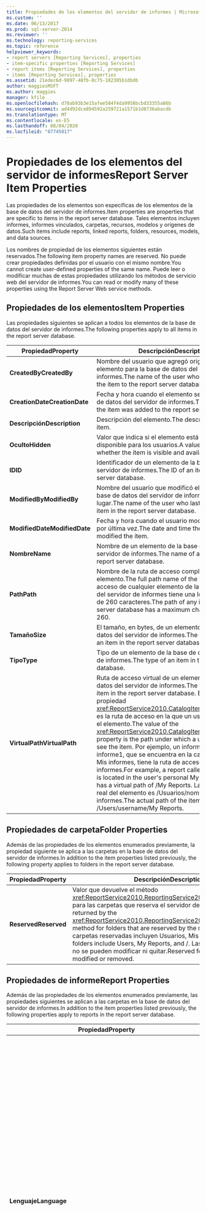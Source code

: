 ```yaml
---
title: Propiedades de los elementos del servidor de informes | Microsoft Docs
ms.custom: ''
ms.date: 06/13/2017
ms.prod: sql-server-2014
ms.reviewer: ''
ms.technology: reporting-services
ms.topic: reference
helpviewer_keywords:
- report servers [Reporting Services], properties
- item-specific properties [Reporting Services]
- report items [Reporting Services], properties
- items [Reporting Services], properties
ms.assetid: 21edec6d-9897-48fb-8c75-182305b1dbdb
author: maggiesMSFT
ms.author: maggies
manager: kfile
ms.openlocfilehash: d78ab93b3e15afee584f4da9958bcbd33355a86b
ms.sourcegitcommit: ad4d92dce894592a259721a1571b1d8736abacdb
ms.translationtype: MT
ms.contentlocale: es-ES
ms.lasthandoff: 08/04/2020
ms.locfileid: "87745017"
---
```

# <a name="report-server-item-properties"></a><span data-ttu-id="9bd59-102">Propiedades de los elementos del servidor de informes</span><span class="sxs-lookup"><span data-stu-id="9bd59-102">Report Server Item Properties</span></span>
  <span data-ttu-id="9bd59-103">Las propiedades de los elementos son específicas de los elementos de la base de datos del servidor de informes.</span><span class="sxs-lookup"><span data-stu-id="9bd59-103">Item properties are properties that are specific to items in the report server database.</span></span> <span data-ttu-id="9bd59-104">Tales elementos incluyen informes, informes vinculados, carpetas, recursos, modelos y orígenes de datos.</span><span class="sxs-lookup"><span data-stu-id="9bd59-104">Such items include reports, linked reports, folders, resources, models, and data sources.</span></span>  
  
 <span data-ttu-id="9bd59-105">Los nombres de propiedad de los elementos siguientes están reservados.</span><span class="sxs-lookup"><span data-stu-id="9bd59-105">The following item property names are reserved.</span></span> <span data-ttu-id="9bd59-106">No puede crear propiedades definidas por el usuario con el mismo nombre.</span><span class="sxs-lookup"><span data-stu-id="9bd59-106">You cannot create user-defined properties of the same name.</span></span> <span data-ttu-id="9bd59-107">Puede leer o modificar muchas de estas propiedades utilizando los métodos de servicio web del servidor de informes.</span><span class="sxs-lookup"><span data-stu-id="9bd59-107">You can read or modify many of these properties using the Report Server Web service methods.</span></span>  
  
## <a name="item-properties"></a><span data-ttu-id="9bd59-108">Propiedades de los elementos</span><span class="sxs-lookup"><span data-stu-id="9bd59-108">Item Properties</span></span>  
 <span data-ttu-id="9bd59-109">Las propiedades siguientes se aplican a todos los elementos de la base de datos del servidor de informes.</span><span class="sxs-lookup"><span data-stu-id="9bd59-109">The following properties apply to all items in the report server database.</span></span>  
  
|<span data-ttu-id="9bd59-110">Propiedad</span><span class="sxs-lookup"><span data-stu-id="9bd59-110">Property</span></span>|<span data-ttu-id="9bd59-111">Descripción</span><span class="sxs-lookup"><span data-stu-id="9bd59-111">Description</span></span>|  
|--------------|-----------------|  
|<span data-ttu-id="9bd59-112">**CreatedBy**</span><span class="sxs-lookup"><span data-stu-id="9bd59-112">**CreatedBy**</span></span>|<span data-ttu-id="9bd59-113">Nombre del usuario que agregó originalmente el elemento para la base de datos del servidor de informes.</span><span class="sxs-lookup"><span data-stu-id="9bd59-113">The name of the user who originally added the item to the report server database.</span></span>|  
|<span data-ttu-id="9bd59-114">**CreationDate**</span><span class="sxs-lookup"><span data-stu-id="9bd59-114">**CreationDate**</span></span>|<span data-ttu-id="9bd59-115">Fecha y hora cuando el elemento se agregó a la base de datos del servidor de informes.</span><span class="sxs-lookup"><span data-stu-id="9bd59-115">The date and time the item was added to the report server database.</span></span>|  
|<span data-ttu-id="9bd59-116">**Descripción**</span><span class="sxs-lookup"><span data-stu-id="9bd59-116">**Description**</span></span>|<span data-ttu-id="9bd59-117">Descripción del elemento.</span><span class="sxs-lookup"><span data-stu-id="9bd59-117">The description of the item.</span></span>|  
|<span data-ttu-id="9bd59-118">**Oculto**</span><span class="sxs-lookup"><span data-stu-id="9bd59-118">**Hidden**</span></span>|<span data-ttu-id="9bd59-119">Valor que indica si el elemento está visible y disponible para los usuarios.</span><span class="sxs-lookup"><span data-stu-id="9bd59-119">A value that indicates whether the item is visible and available to users.</span></span>|  
|<span data-ttu-id="9bd59-120">**ID**</span><span class="sxs-lookup"><span data-stu-id="9bd59-120">**ID**</span></span>|<span data-ttu-id="9bd59-121">Identificador de un elemento de la base de datos del servidor de informes.</span><span class="sxs-lookup"><span data-stu-id="9bd59-121">The ID of an item in the report server database.</span></span>|  
|<span data-ttu-id="9bd59-122">**ModifiedBy**</span><span class="sxs-lookup"><span data-stu-id="9bd59-122">**ModifiedBy**</span></span>|<span data-ttu-id="9bd59-123">Nombre del usuario que modificó el elemento de la base de datos del servidor de informes en último lugar.</span><span class="sxs-lookup"><span data-stu-id="9bd59-123">The name of the user who last modified the item in the report server database.</span></span>|  
|<span data-ttu-id="9bd59-124">**ModifiedDate**</span><span class="sxs-lookup"><span data-stu-id="9bd59-124">**ModifiedDate**</span></span>|<span data-ttu-id="9bd59-125">Fecha y hora cuando el usuario modificó el elemento por última vez.</span><span class="sxs-lookup"><span data-stu-id="9bd59-125">The date and time the user last modified the item.</span></span>|  
|<span data-ttu-id="9bd59-126">**Nombre**</span><span class="sxs-lookup"><span data-stu-id="9bd59-126">**Name**</span></span>|<span data-ttu-id="9bd59-127">Nombre de un elemento de la base de datos del servidor de informes.</span><span class="sxs-lookup"><span data-stu-id="9bd59-127">The name of an item in the report server database.</span></span>|  
|<span data-ttu-id="9bd59-128">**Path**</span><span class="sxs-lookup"><span data-stu-id="9bd59-128">**Path**</span></span>|<span data-ttu-id="9bd59-129">Nombre de la ruta de acceso completa del elemento.</span><span class="sxs-lookup"><span data-stu-id="9bd59-129">The full path name of the item.</span></span> <span data-ttu-id="9bd59-130">La ruta de acceso de cualquier elemento de la base de datos del servidor de informes tiene una longitud máxima de 260 caracteres.</span><span class="sxs-lookup"><span data-stu-id="9bd59-130">The path of any item in the report server database has a maximum character length of 260.</span></span>|  
|<span data-ttu-id="9bd59-131">**Tamaño**</span><span class="sxs-lookup"><span data-stu-id="9bd59-131">**Size**</span></span>|<span data-ttu-id="9bd59-132">El tamaño, en bytes, de un elemento en la base de datos del servidor de informes.</span><span class="sxs-lookup"><span data-stu-id="9bd59-132">The size, in bytes, of an item in the report server database.</span></span>|  
|<span data-ttu-id="9bd59-133">**Tipo**</span><span class="sxs-lookup"><span data-stu-id="9bd59-133">**Type**</span></span>|<span data-ttu-id="9bd59-134">Tipo de un elemento de la base de datos del servidor de informes.</span><span class="sxs-lookup"><span data-stu-id="9bd59-134">The type of an item in the report server database.</span></span>|  
|<span data-ttu-id="9bd59-135">**VirtualPath**</span><span class="sxs-lookup"><span data-stu-id="9bd59-135">**VirtualPath**</span></span>|<span data-ttu-id="9bd59-136">Ruta de acceso virtual de un elemento de la base de datos del servidor de informes.</span><span class="sxs-lookup"><span data-stu-id="9bd59-136">The virtual path to an item in the report server database.</span></span> <span data-ttu-id="9bd59-137">El valor de la propiedad <xref:ReportService2010.CatalogItem.VirtualPath%2A> es la ruta de acceso en la que un usuario espera ver el elemento.</span><span class="sxs-lookup"><span data-stu-id="9bd59-137">The value of the <xref:ReportService2010.CatalogItem.VirtualPath%2A> property is the path under which a user expects to see the item.</span></span> <span data-ttu-id="9bd59-138">Por ejemplo, un informe denominado informe1, que se encuentra en la carpeta personal Mis informes, tiene la ruta de acceso virtual /Mis informes.</span><span class="sxs-lookup"><span data-stu-id="9bd59-138">For example, a report called report1, which is located in the user's personal My Reports folder, has a virtual path of /My Reports.</span></span> <span data-ttu-id="9bd59-139">La ruta de acceso real del elemento es /Usuarios/nombredeusuario/Mis informes.</span><span class="sxs-lookup"><span data-stu-id="9bd59-139">The actual path of the item is /Users/username/My Reports.</span></span>|  
  
## <a name="folder-properties"></a><span data-ttu-id="9bd59-140">Propiedades de carpeta</span><span class="sxs-lookup"><span data-stu-id="9bd59-140">Folder Properties</span></span>  
 <span data-ttu-id="9bd59-141">Además de las propiedades de los elementos enumerados previamente, la propiedad siguiente se aplica a las carpetas en la base de datos del servidor de informes.</span><span class="sxs-lookup"><span data-stu-id="9bd59-141">In addition to the item properties listed previously, the following property applies to folders in the report server database.</span></span>  
  
|<span data-ttu-id="9bd59-142">Propiedad</span><span class="sxs-lookup"><span data-stu-id="9bd59-142">Property</span></span>|<span data-ttu-id="9bd59-143">Descripción</span><span class="sxs-lookup"><span data-stu-id="9bd59-143">Description</span></span>|  
|--------------|-----------------|  
|<span data-ttu-id="9bd59-144">**Reserved**</span><span class="sxs-lookup"><span data-stu-id="9bd59-144">**Reserved**</span></span>|<span data-ttu-id="9bd59-145">Valor que devuelve el método <xref:ReportService2010.ReportingService2010.GetProperties%2A> para las carpetas que reserva el servidor de informes.</span><span class="sxs-lookup"><span data-stu-id="9bd59-145">A value returned by the <xref:ReportService2010.ReportingService2010.GetProperties%2A> method for folders that are reserved by the report server.</span></span> <span data-ttu-id="9bd59-146">Las carpetas reservadas incluyen Usuarios, Mis informes y /.</span><span class="sxs-lookup"><span data-stu-id="9bd59-146">Reserved folders include Users, My Reports, and /.</span></span> <span data-ttu-id="9bd59-147">Las carpetas reservadas no se pueden modificar ni quitar.</span><span class="sxs-lookup"><span data-stu-id="9bd59-147">Reserved folders cannot be modified or removed.</span></span>|  
  
## <a name="report-properties"></a><span data-ttu-id="9bd59-148">Propiedades de informe</span><span class="sxs-lookup"><span data-stu-id="9bd59-148">Report Properties</span></span>  
 <span data-ttu-id="9bd59-149">Además de las propiedades de los elementos enumerados previamente, las propiedades siguientes se aplican a las carpetas en la base de datos del servidor de informes.</span><span class="sxs-lookup"><span data-stu-id="9bd59-149">In addition to the item properties listed previously, the following properties apply to reports in the report server database.</span></span>  
  
|<span data-ttu-id="9bd59-150">Propiedad</span><span class="sxs-lookup"><span data-stu-id="9bd59-150">Property</span></span>|<span data-ttu-id="9bd59-151">Descripción</span><span class="sxs-lookup"><span data-stu-id="9bd59-151">Description</span></span>|  
|--------------|-----------------|  
|<span data-ttu-id="9bd59-152">**Lenguaje**</span><span class="sxs-lookup"><span data-stu-id="9bd59-152">**Language**</span></span>|<span data-ttu-id="9bd59-153">Lenguaje utilizado en un informe.</span><span class="sxs-lookup"><span data-stu-id="9bd59-153">The language used in a report.</span></span> <span data-ttu-id="9bd59-154">El valor es un código de idioma definido en la especificación del Grupo de trabajo de ingeniería de Internet (IETF) RFC1766.</span><span class="sxs-lookup"><span data-stu-id="9bd59-154">The value is a language code defined in the Internet Engineering Task Force (IETF) RFC1766 specification.</span></span> <span data-ttu-id="9bd59-155">La primera parte es una designación de dos caracteres del lenguaje de bajo nivel.</span><span class="sxs-lookup"><span data-stu-id="9bd59-155">The first part is a two-character designation of the basic language.</span></span> <span data-ttu-id="9bd59-156">La segunda parte se separa con un guión y designa la variación o dialecto del lenguaje.</span><span class="sxs-lookup"><span data-stu-id="9bd59-156">The second part is separated by a hyphen and designates the variation or dialect of the language.</span></span> <span data-ttu-id="9bd59-157">Si no se especifica un valor en el elemento `Style` asociado al elemento `Body` en la definición de informe, el valor predeterminado es el lenguaje del servidor de informes.</span><span class="sxs-lookup"><span data-stu-id="9bd59-157">If a value is not specified in the `Style` element associated with the `Body` element in the report definition, the default value is the language of the report server.</span></span>|  
|`ReportProcessingTimeout`|<span data-ttu-id="9bd59-158">Tiempo de espera, en segundos, para un informe individual.</span><span class="sxs-lookup"><span data-stu-id="9bd59-158">The time-out, in seconds, for an individual report.</span></span> <span data-ttu-id="9bd59-159">Si se establece este valor, el servidor de informes intenta detener el procesamiento de un informe cuando ha transcurrido el tiempo especificado.</span><span class="sxs-lookup"><span data-stu-id="9bd59-159">If this value is set, the report server attempts to stop the processing of a report when the specified time has elapsed.</span></span> <span data-ttu-id="9bd59-160">Los valores válidos son de `-1` a `2`,`147`,`483`,`647`.</span><span class="sxs-lookup"><span data-stu-id="9bd59-160">Valid values are `-1` through `2`,`147`,`483`,`647`.</span></span> <span data-ttu-id="9bd59-161">Si el valor es `-1`, no se agota el tiempo del informe durante el procesamiento.</span><span class="sxs-lookup"><span data-stu-id="9bd59-161">If the value is `-1`, the report does not time out during processing.</span></span> <span data-ttu-id="9bd59-162">Si el valor es `null` , se utiliza el valor de la propiedad del sistema `ReportProcessingTimeout` para el tiempo de espera de procesamiento del informe. El valor predeterminado es `null` .</span><span class="sxs-lookup"><span data-stu-id="9bd59-162">If the value is `null`, the value of the system property `ReportProcessingTimeout` is used for the report processing time-out. The default value is `null`.</span></span> <span data-ttu-id="9bd59-163">Para más información, vea [Propiedades del sistema del servidor de informes](reporting-services-properties-report-server-system-properties.md).</span><span class="sxs-lookup"><span data-stu-id="9bd59-163">For more information, see [Report Server System Properties](reporting-services-properties-report-server-system-properties.md).</span></span>|  
|<span data-ttu-id="9bd59-164">**ExecutionDate**</span><span class="sxs-lookup"><span data-stu-id="9bd59-164">**ExecutionDate**</span></span>|<span data-ttu-id="9bd59-165">Fecha y hora cuando una instantánea de informe se creó por última vez para un informe.</span><span class="sxs-lookup"><span data-stu-id="9bd59-165">The date and time at which a report snapshot was last created for a report.</span></span>|  
|<span data-ttu-id="9bd59-166">**CanRunUnattended**</span><span class="sxs-lookup"><span data-stu-id="9bd59-166">**CanRunUnattended**</span></span>|<span data-ttu-id="9bd59-167">Valor que indica si un informe se puede ejecutar de forma desatendida.</span><span class="sxs-lookup"><span data-stu-id="9bd59-167">A value that indicates whether a report can be run unattended on a schedule.</span></span> <span data-ttu-id="9bd59-168">Si esta propiedad se establece en `true`, se definen valores predeterminados para los parámetros de informe y las credenciales del origen de datos se almacenan con el informe, o la opción de recuperación de credenciales se establece en `None`.</span><span class="sxs-lookup"><span data-stu-id="9bd59-168">If this property is set to `true`, default values for report parameters are defined and data source credentials are stored with the report, or credential retrieval option is set to `None`.</span></span> <span data-ttu-id="9bd59-169">Si esta propiedad se establece en `false`, los requisitos previos para ejecutar un informe desatendido no se cumplen.</span><span class="sxs-lookup"><span data-stu-id="9bd59-169">If this property is set to `false`, the prerequisites for running a report unattended are not met.</span></span> <span data-ttu-id="9bd59-170">Vea [Configurar la cuenta de ejecución desatendida &#40;Administrador de configuración de SSRS&#41;](../../install-windows/configure-the-unattended-execution-account-ssrs-configuration-manager.md) para más información.</span><span class="sxs-lookup"><span data-stu-id="9bd59-170">Please see [Configure the Unattended Execution Account &#40;SSRS Configuration Manager&#41;](../../install-windows/configure-the-unattended-execution-account-ssrs-configuration-manager.md) for more information.</span></span>|  
|<span data-ttu-id="9bd59-171">**HasParameterDefaultValues**</span><span class="sxs-lookup"><span data-stu-id="9bd59-171">**HasParameterDefaultValues**</span></span>|<span data-ttu-id="9bd59-172">Valor que indica si el informe tiene establecidos los valores predeterminados válidos para todos los parámetros de informe.</span><span class="sxs-lookup"><span data-stu-id="9bd59-172">A value that indicates whether the report has valid default values set for all report parameters.</span></span> <span data-ttu-id="9bd59-173">El valor también es `true` si un informe no tiene los parámetros de informe.</span><span class="sxs-lookup"><span data-stu-id="9bd59-173">The value is also `true` if a report does not have report parameters.</span></span> <span data-ttu-id="9bd59-174">Si esta propiedad se establece en `false`, uno o más parámetros de informe no tienen un valor predeterminado válido.</span><span class="sxs-lookup"><span data-stu-id="9bd59-174">If this property set to `false`, one or more report parameters do not have a valid default value.</span></span>|  
|<span data-ttu-id="9bd59-175">**HasDataSourceCredentials**</span><span class="sxs-lookup"><span data-stu-id="9bd59-175">**HasDataSourceCredentials**</span></span>|<span data-ttu-id="9bd59-176">Valor que indica que la opción de recuperación de credenciales establecida para todos los orígenes de datos asociados al informe es `None` o `Store`.</span><span class="sxs-lookup"><span data-stu-id="9bd59-176">A value that indicates that the credential retrieval option set for all data sources associated with the report is either `None` or `Store`.</span></span> <span data-ttu-id="9bd59-177">Si esta propiedad se establece en `false`, una opción de recuperación de credenciales para uno de los orígenes de datos asociados al informe es `Integrated` o `Prompt`.</span><span class="sxs-lookup"><span data-stu-id="9bd59-177">If this property is set to `false`, a credential retrieval option set for one of the data sources associated with the report is either `Integrated` or `Prompt`.</span></span>|  
|<span data-ttu-id="9bd59-178">**IsSnapshotExecution**</span><span class="sxs-lookup"><span data-stu-id="9bd59-178">**IsSnapshotExecution**</span></span>|<span data-ttu-id="9bd59-179">Valor que indica si el informe es una instantánea.</span><span class="sxs-lookup"><span data-stu-id="9bd59-179">A value that indicates whether the report is a snapshot.</span></span>|  
|<span data-ttu-id="9bd59-180">**HasScheduleReadyDataSources**</span><span class="sxs-lookup"><span data-stu-id="9bd59-180">**HasScheduleReadyDataSources**</span></span>|<span data-ttu-id="9bd59-181">Valor que indica si los orígenes de datos de un informe se configuran para admitir la ejecución programada.</span><span class="sxs-lookup"><span data-stu-id="9bd59-181">A value that indicates whether the data sources of a report are configured to support scheduled execution.</span></span> <span data-ttu-id="9bd59-182">Si esta propiedad se establece en `false`, los usuarios no pueden suscribirse al informe.</span><span class="sxs-lookup"><span data-stu-id="9bd59-182">If this property is set to `false`, users cannot subscribe to the report.</span></span>|  
  
## <a name="resource-properties"></a><span data-ttu-id="9bd59-183">Propiedades de los recursos</span><span class="sxs-lookup"><span data-stu-id="9bd59-183">Resource Properties</span></span>  
 <span data-ttu-id="9bd59-184">Además de las propiedades de los elementos enumerados previamente, la propiedad siguiente se aplica a los recursos en la base de datos del servidor de informes.</span><span class="sxs-lookup"><span data-stu-id="9bd59-184">In addition to the item properties listed previously, the following property applies to resources in the report server database.</span></span>  
  
|<span data-ttu-id="9bd59-185">Propiedad</span><span class="sxs-lookup"><span data-stu-id="9bd59-185">Property</span></span>|<span data-ttu-id="9bd59-186">Descripción</span><span class="sxs-lookup"><span data-stu-id="9bd59-186">Description</span></span>|  
|--------------|-----------------|  
|<span data-ttu-id="9bd59-187">**MimeType**</span><span class="sxs-lookup"><span data-stu-id="9bd59-187">**MimeType**</span></span>|<span data-ttu-id="9bd59-188">Tipo MIME de un recurso en la base de datos del servidor de informes.</span><span class="sxs-lookup"><span data-stu-id="9bd59-188">The MIME type of a resource in the report server database.</span></span>|  
  
## <a name="see-also"></a><span data-ttu-id="9bd59-189">Consulte también</span><span class="sxs-lookup"><span data-stu-id="9bd59-189">See Also</span></span>  
 <span data-ttu-id="9bd59-190">[Creación de aplicaciones con el servicio web y .NET Framework](building-applications-using-the-web-service-and-the-net-framework.md) </span><span class="sxs-lookup"><span data-stu-id="9bd59-190">[Building Applications Using the Web Service and the .NET Framework](building-applications-using-the-web-service-and-the-net-framework.md) </span></span>  
 <span data-ttu-id="9bd59-191">[Servicio web del servidor de informes](../report-server-web-service.md) </span><span class="sxs-lookup"><span data-stu-id="9bd59-191">[Report Server Web Service](../report-server-web-service.md) </span></span>  
 [<span data-ttu-id="9bd59-192">Referencia técnica &#40;SSRS&#41;</span><span class="sxs-lookup"><span data-stu-id="9bd59-192">Technical Reference &#40;SSRS&#41;</span></span>](../../technical-reference-ssrs.md)  
  
  
